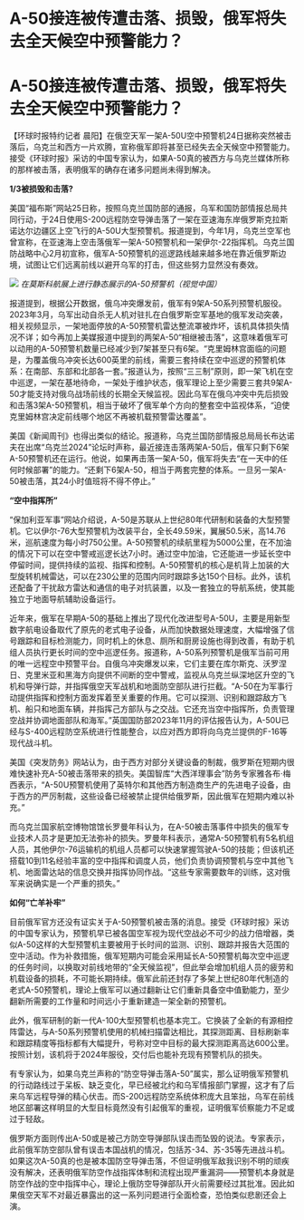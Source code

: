 # A-50接连被传遭击落、损毁，俄军将失去全天候空中预警能力？

# A-50接连被传遭击落、损毁，俄军将失去全天候空中预警能力？

【环球时报特约记者
晨阳】在俄空天军一架A-50U空中预警机24日据称突然被击落后，乌克兰和西方一片欢腾，宣称俄军即将甚至已经失去全天候空中预警能力。接受《环球时报》采访的中国专家认为，如果A-50真的被西方与乌克兰媒体所称的那样被击落，表明俄军的确存在诸多问题尚未得到解决。

**1/3被损毁和击落?**

美国“福布斯”网站25日称，按照乌克兰国防部的通报，乌军和国防部情报总局共同行动，于24日使用S-200远程防空导弹击落了一架在亚速海东岸俄罗斯克拉斯诺达尔边疆区上空飞行的A-50U大型预警机。报道提到，今年1月，乌克兰空军也曾宣称，在亚速海上空击落俄军一架A-50预警机和一架伊尔-22指挥机。乌克兰国防战略中心2月初宣称，俄军A-50预警机的巡逻路线越来越多地在靠近俄罗斯边境，试图让它们远离前线以避开乌军的打击，但这些努力显然没有奏效。

![](https://inews.gtimg.com/om_bt/OOHnsQlcN8Qfj6Ba4RKj4lDbp7S580oNx8WAKSGCBCIw0AA/1000)
_在莫斯科航展上进行静态展示的A-50预警机（视觉中国）_

报道提到，根据公开数据，俄乌冲突爆发前，俄军有9架A-50系列预警机服役。2023年3月，乌军出动自杀无人机对驻扎在白俄罗斯空军基地的俄军发动突袭，相关视频显示，一架地面停放的A-50预警机雷达整流罩被炸坏，该机具体损失情况不详；如今再加上美媒报道中提到的两架A-50“相继被击落”，这意味着俄军可以动用的A-50预警机数量已经减少到7架甚至只有6架。“克里姆林宫面临的问题是，为覆盖俄乌冲突长达600英里的前线，需要三套持续在空中巡逻的预警机体系：在南部、东部和北部各一套。”报道认为，按照“三三制”原则，即一架飞机在空中巡逻，一架在基地待命，一架处于维护状态，俄军理论上至少需要三套共9架A-50才能支持对俄乌战场前线的长期全天候监视。因此乌军在俄乌冲突中先后损毁和击落3架A-50预警机，相当于破坏了俄军单个方向的整套空中监视体系，“迫使克里姆林宫决定前线哪个地区不再被机载预警雷达覆盖”。

美国《新闻周刊》也得出类似的结论。报道称，乌克兰国防部情报总局局长布达诺夫在出席“乌克兰2024”论坛时声称，最近接连击落两架A-50后，俄军只剩下6架A-50预警机还在运行。他说，如果再击落一架A-50，俄军将失去“在一天中的任何时候部署”的能力。“还剩下6架A-50，相当于两套完整的体系。一旦另一架A-50被击落，其24小时值班将不得不停止。”

**“空中指挥所”**

“保加利亚军事”网站介绍说，A-50是苏联从上世纪80年代研制和装备的大型预警机。它以伊尔-76大型预警机为改装平台，全长49.59米，翼展50.5米，高14.76米，巡航速度为每小时750公里。A-50预警机的续航里程为5000公里，在不加油的情况下可以在空中警戒巡逻长达7小时。通过空中加油，它还能进一步延长空中停留时间，提供持续的监视、指挥和控制。A-50预警机的核心是机背上加装的大型旋转机械雷达，可以在230公里的范围内同时跟踪多达150个目标。此外，该机还配备了干扰敌方雷达和通信的电子对抗装置，以及一套独立的导航系统，使其能独立于地面导航辅助设备运行。

近年来，俄军在早期A-50的基础上推出了现代化改进型号A-50U，主要是用新型数字航电设备取代了原先的老式电子设备，从而加快数据处理速度，大幅增强了信号跟踪和目标检测能力，同时机上的休息、厕所和厨房设施也得到改善，有助于机组人员执行更长时间的空中巡逻任务。报道称，A-50系列预警机是俄军当前可用的唯一远程空中预警平台。自俄乌冲突爆发以来，它们主要在库尔斯克、沃罗涅日、克里米亚和黑海方向提供不间断的空中警戒，监视从乌克兰纵深地区升空的飞机和导弹行踪，并指挥俄空天军战机和地面防空部队进行拦截。“A-50在为军事行动提供指挥和控制方面发挥着至关重要的作用。它可以探测、识别和跟踪敌方飞机、船只和地面车辆，并指挥己方部队与之交战。它还充当空中指挥所，负责管理空战并协调地面部队和海军。”英国国防部2023年11月的评估报告认为，A-50U已经与S-400远程防空系统进行性能整合，以应对西方即将向乌克兰提供的F-16等现代战斗机。

美国《突发防务》网站认为，由于西方对部分关键设备的制裁，俄罗斯在短期内很难快速补充A-50被击落带来的损失。美国智库“大西洋理事会”防务专家雅各布·梅西表示，“A-50U预警机使用了英特尔和其他西方制造商生产的先进电子设备，由于西方的严厉制裁，这些设备已经被禁止提供给俄罗斯，因此俄军在短期内难以补充。”

而乌克兰国家航空博物馆馆长罗曼年科认为，在A-50被击落事件中损失的俄军专业技术人员才是更加无法弥补的损失。罗曼年科表示，通常A-50预警机有5名机组人员，其他伊尔-76运输机的机组人员都可以快速掌握驾驶A-50的技能；但该机还搭载10到11名经验丰富的空中指挥和调度人员，他们负责协调预警机与空中其他飞机、地面雷达站的信息交换并指挥协同作战。“这些专家需要数年的训练，这对俄军来说确实是一个严重的损失。”

**如何“亡羊补牢”**

目前俄军官方还没有证实关于A-50预警机被击落的消息。接受《环球时报》采访的中国专家认为，预警机早已被各国空军视为现代空战必不可少的战力倍增器，类似A-50这样的大型预警机主要被用于长时间的监测、识别、跟踪并报告大范围的空中活动。作为补救措施，俄军短期内可能会采用延长A-50预警机每次空中巡逻的任务时间，以换取对前线地带的“全天候监视”，但此举会增加机组人员的疲劳和机载设备的损耗，不可能长期持续。俄军此前还封存了多架上世纪80年代制造的老式A-50预警机，理论上俄军可以通过翻新让它们重新具备空中值勤能力，至少翻新所需要的工作量和时间远小于重新建造一架全新的预警机。

此外，俄军研制的新一代A-100大型预警机也基本完工。它换装了全新的有源相控阵雷达，与A-50系列预警机使用的机械扫描雷达相比，其探测距离、目标刷新率和跟踪精度等指标都有大幅提升，号称对空中目标的最大探测距离高达600公里。按照计划，该机将于2024年服役，交付后也能补充现有预警机队的损失。

有专家认为，如果乌克兰声称的“防空导弹击落A-50”属实，那么证明俄军预警机的行动路线过于呆板、缺乏变化，早已经被北约和乌军情报部门掌握，这才有了后来乌军远程导弹的精心伏击。而S-200远程防空系统体积庞大且笨拙，乌军在前线地区部署这样明显的大型目标竟然没有引起俄军的重视，证明俄军侦察能力不足或过于轻敌。

俄罗斯方面则传出A-50或是被己方防空导弹部队误击而坠毁的说法。专家表示，此前俄军防空部队曾有误击本国战机的情况，包括苏-34、苏-35等先进战斗机。如果这次A-50真的也是被本国防空导弹击落，不但证明俄军敌我识别不明的顽疾没有解决，还表明俄军防空作战指挥体制和流程出现严重漏洞——预警机本身就是防空作战的空中指挥中心，理论上俄防空导弹部队开火前需要经过其批准。因此如果俄空天军不对最近暴露出的这一系列问题进行全面检查，恐怕类似悲剧还会上演。

